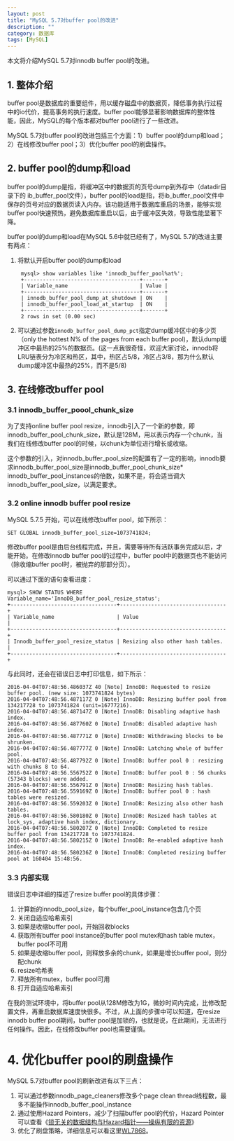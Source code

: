 ```yaml
---
layout: post
title: "MySQL 5.7对buffer pool的改进"
description: ""
category: 数据库
tags: [MySQL]
---
```


本文将介绍MySQL 5.7对innodb buffer pool的改进。

## 1. 整体介绍

buffer pool是数据库的重要组件，用以缓存磁盘中的数据页，降低事务执行过程中的io代价，提高事务的执行速度。buffer pool能够显著影响数据库的整体性能，因此，MySQL的每个版本都对buffer pool进行了一些改进。

MySQL 5.7对buffer pool的改进包括三个方面：1）buffer pool的dump和load；2）在线修改buffer pool；3）优化buffer pool的刷盘操作。

## 2. buffer pool的dump和load

buffer pool的dump是指，将缓冲区中的数据页的页号dump到外存中（datadir目录下的 ib_buffer_pool文件），buffer pool的load是指，将ib_buffer_pool文件中保存的页号对应的数据页读入内存。该功能适用于数据库重启的场景，能够实现buffer pool快速预热，避免数据库重启以后，由于缓冲区失效，导致性能显著下降。

buffer pool的dump和load在MySQL 5.6中就已经有了，MySQL 5.7的改进主要有两点：

1. 将默认开启buffer pool的dump和load

        mysql> show variables like 'innodb_buffer_pool%at%';
        +-------------------------------------+-------+
        | Variable_name                       | Value |
        +-------------------------------------+-------+
        | innodb_buffer_pool_dump_at_shutdown | ON    |
        | innodb_buffer_pool_load_at_startup  | ON    |
        +-------------------------------------+-------+
        2 rows in set (0.00 sec)

2. 可以通过参数`innodb_buffer_pool_dump_pct`指定dump缓冲区中的多少页（only the hottest N% of the pages from each buffer pool)，默认dump缓冲区中最热的25%的数据页。(这一点我很奇怪，欢迎大家讨论，innodb将LRU链表分为冷区和热区，其中，热区占5/8，冷区占3/8，那为什么默认dump缓冲区中最热的25%，而不是5/8)

## 3. 在线修改buffer pool

### 3.1 innodb_buffer_poool_chunk_size
为了支持online buffer pool resize，innodb引入了一个新的参数，即innodb_buffer_pool_chunk_size，默认是128M，用以表示内存一个chunk，当我们在线修改buffer pool的时候，以chunk为单位进行增长或收缩。

这个参数的引入，对innodb_buffer_pool_size的配置有了一定的影响，innodb要求innodb_buffer_pool_size是innodb_buffer_pool_chunk_size* innodb_buffer_pool_instances的倍数，如果不是，将会适当调大innodb_buffer_pool_size，以满足要求。

### 3.2 online innodb buffer pool resize

MySQL 5.7.5 开始，可以在线修改buffer pool，如下所示：

    SET GLOBAL innodb_buffer_pool_size=1073741824;

修改buffer pool是由后台线程完成，并且，需要等待所有活跃事务完成以后，才能开始。在修改innodb buffer pool的过程中，buffer pool中的数据页也不能访问（除收缩buffer pool时，被抛弃的那部分页）。

可以通过下面的语句查看进度：

    mysql> SHOW STATUS WHERE Variable_name='InnoDB_buffer_pool_resize_status';
    +----------------------------------+----------------------------------+
    | Variable_name                    | Value                            |
    +----------------------------------+----------------------------------+
    | Innodb_buffer_pool_resize_status | Resizing also other hash tables. |
    +----------------------------------+----------------------------------+

与此同时，还会在错误日志中打印信息，如下所示：

    2016-04-04T07:48:56.486037Z 40 [Note] InnoDB: Requested to resize buffer pool. (new size: 1073741824 bytes)
    2016-04-04T07:48:56.487117Z 0 [Note] InnoDB: Resizing buffer pool from 134217728 to 1073741824 (unit=16777216).
    2016-04-04T07:48:56.487147Z 0 [Note] InnoDB: Disabling adaptive hash index.
    2016-04-04T07:48:56.487760Z 0 [Note] InnoDB: disabled adaptive hash index.
    2016-04-04T07:48:56.487771Z 0 [Note] InnoDB: Withdrawing blocks to be shrunken.
    2016-04-04T07:48:56.487777Z 0 [Note] InnoDB: Latching whole of buffer pool.
    2016-04-04T07:48:56.487792Z 0 [Note] InnoDB: buffer pool 0 : resizing with chunks 8 to 64.
    2016-04-04T07:48:56.556752Z 0 [Note] InnoDB: buffer pool 0 : 56 chunks (57343 blocks) were added.
    2016-04-04T07:48:56.556791Z 0 [Note] InnoDB: Resizing hash tables.
    2016-04-04T07:48:56.559169Z 0 [Note] InnoDB: buffer pool 0 : hash tables were resized.
    2016-04-04T07:48:56.559203Z 0 [Note] InnoDB: Resizing also other hash tables.
    2016-04-04T07:48:56.580180Z 0 [Note] InnoDB: Resized hash tables at lock_sys, adaptive hash index, dictionary.
    2016-04-04T07:48:56.580207Z 0 [Note] InnoDB: Completed to resize buffer pool from 134217728 to 1073741824.
    2016-04-04T07:48:56.580215Z 0 [Note] InnoDB: Re-enabled adaptive hash index.
    2016-04-04T07:48:56.580236Z 0 [Note] InnoDB: Completed resizing buffer pool at 160404 15:48:56.

### 3.3 内部实现

错误日志中详细的描述了resize buffer pool的具体步骤：

1. 计算新的innodb_pool_size，每个buffer_pool_instance包含几个页
2. 关闭自适应哈希索引
3. 如果是收缩buffer pool，开始回收blocks
4. 获取所有buffer pool instance的buffer pool mutex和hash table mutex，buffer pool不可用
5. 如果是收缩buffer pool，则释放多余的chunk，如果是增长buffer pool，则分配chunk
6. resize哈希表
7. 释放所有mutex，buffer pool可用
7. 打开自适应哈希索引

在我的测试环境中，将buffer pool从128M修改为1G，微妙时间内完成，比修改配置文件，再重启数据库速度快很多。不过，从上面的步骤中可以知道，在resize innodb buffer pool期间，buffer pool是加锁的，也就是说，在此期间，无法进行任何操作。因此，在线修改buffer pool也需要谨慎。


# 4. 优化buffer pool的刷盘操作

MySQL 5.7对buffer pool的刷新改进有以下三点：

1. 可以通过参数innodb_page_cleaners修改多个page clean thread线程数，最多不能操作innodb_buffer_pool_instance
2. 通过使用Hazard Pointers，减少了扫描buffer pool的代价，Hazard Pointer可以查看《[锁无关的数据结构与Hazard指针——操纵有限的资源][1]》
3. 优化了刷盘策略，详细信息可以看这里[WL7868][8]。


[1]: http://blog.csdn.net/pongba/article/details/589864
[8]: http://dev.mysql.com/worklog/task/?id=7868
